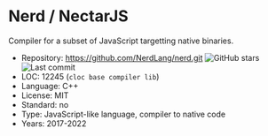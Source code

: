 # Nerd / NectarJS

Compiler for a subset of JavaScript targetting native binaries.

* Repository: https://github.com/NerdLang/nerd.git <img src="https://img.shields.io/github/stars/NerdLang/nerd?label=&style=flat-square" alt="GitHub stars" title="GitHub stars"><img src="https://img.shields.io/github/last-commit/NerdLang/nerd?label=&style=flat-square" alt="Last commit" title="Last commit">
* LOC:        12245 (`cloc base compiler lib`)
* Language:   C++
* License:    MIT
* Standard:   no
* Type:       JavaScript-like language, compiler to native code
* Years:      2017-2022
